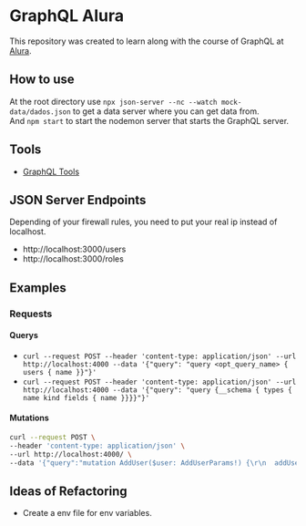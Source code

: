 # GraphQL Alura
This repository was created to learn along with the course of GraphQL at [Alura](https://www.alura.com.br/).  

## How to use  
At the root directory use ``npx json-server --nc --watch mock-data/dados.json`` to get a data server where you can get data from.  
And `npm start` to start the nodemon server that starts the GraphQL server.

## Tools
- [GraphQL Tools](https://www.graphql-tools.com/)

## JSON Server Endpoints  
Depending of your firewall rules, you need to put your real ip instead of localhost.  

- http://localhost:3000/users
- http://localhost:3000/roles

## Examples
### Requests
#### Querys
- `curl --request POST --header 'content-type: application/json' --url http://localhost:4000 --data '{"query": "query <opt_query_name> { users { name }}"}'`
- `curl --request POST --header 'content-type: application/json' --url http://localhost:4000 --data '{"query": "query {__schema { types { name kind fields { name }}}}"}'`

#### Mutations  
```bash
curl --request POST \
--header 'content-type: application/json' \
--url http://localhost:4000/ \
--data '{"query":"mutation AddUser($user: AddUserParams!) {\r\n  addUser(user: $user) {\r\n    active\r\n    role {\r\n      id\r\n      type\r\n    }\r\n    name\r\n  }\r\n}","variables":{"user":{"active":false,"name":"test","role":3}}}'
```  
## Ideas of Refactoring
- Create a env file for env variables.  